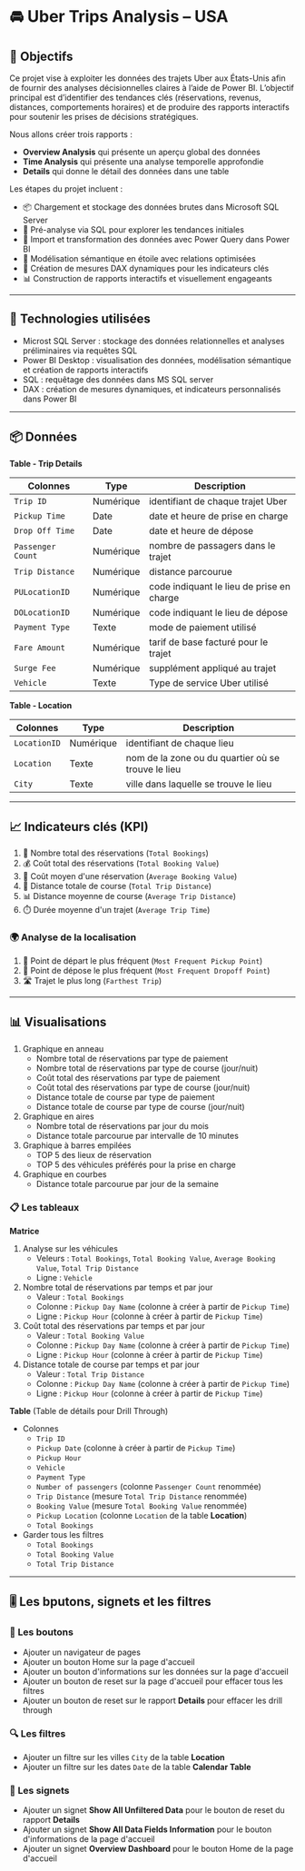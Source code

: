 # 🚘 Uber Trips Analysis – USA

## 🎯 Objectifs

Ce projet vise à exploiter les données des trajets Uber aux États-Unis afin de fournir des analyses décisionnelles claires à l’aide de Power BI. 
L’objectif principal est d’identifier des tendances clés (réservations, revenus, distances, comportements horaires) et de produire des rapports interactifs pour soutenir les prises de décisions stratégiques.

Nous allons créer trois rapports : 
* **Overview Analysis** qui présente un aperçu global des données
* **Time Analysis** qui présente una analyse temporelle approfondie 
* **Details** qui donne le détail des données dans une table

Les étapes du projet incluent : 

* 📦 Chargement et stockage des données brutes dans Microsoft SQL Server
* 🧾 Pré-analyse via SQL pour explorer les tendances initiales
* 🔄 Import et transformation des données avec Power Query dans Power BI
* 🧠 Modélisation sémantique en étoile avec relations optimisées
* 📐 Création de mesures DAX dynamiques pour les indicateurs clés
* 📊 Construction de rapports interactifs et visuellement engageants

---

## 🧰 Technologies utilisées

* Microst SQL Server : stockage des données relationnelles et analyses préliminaires via requêtes SQL
* Power BI Desktop : visualisation des données, modélisation sémantique et création de rapports interactifs
* SQL : requêtage des données dans MS SQL server
* DAX : création de mesures dynamiques, et indicateurs personnalisés dans Power BI

---

## 📦 Données 

**Table - Trip Details**

| Colonnes           | Type      | Description                               |
|--------------------|-----------|-------------------------------------------|
| `Trip ID`          | Numérique | identifiant de chaque trajet Uber         |
| `Pickup Time`      | Date      | date et heure de prise en charge          |
| `Drop Off Time `   | Date      | date et heure de dépose                   |
| `Passenger Count ` | Numérique | nombre de passagers dans le trajet        |
| `Trip Distance`    | Numérique | distance parcourue                        |
| `PULocationID`     | Numérique | code indiquant le lieu de prise en charge |
| `DOLocationID`     | Numérique | code indiquant le lieu de dépose          |
| `Payment Type`     | Texte     | mode de paiement utilisé                  |
| `Fare Amount`      | Numérique | tarif de base facturé pour le trajet      |
| `Surge Fee`        | Numérique | supplément appliqué au trajet             |
| `Vehicle`          | Texte     | Type de service Uber utilisé              |

**Table - Location**

| Colonnes     | Type      | Description                                        |
|--------------|-----------|----------------------------------------------------|
| `LocationID` | Numérique | identifiant de chaque lieu                         |
| `Location`   | Texte     | nom de la zone ou du quartier où se trouve le lieu |
| `City`       | Texte     | ville dans laquelle se trouve le lieu              |

---

## 📈 Indicateurs clés (KPI)

1. 🧾 Nombre total des réservations (`Total Bookings`)
2. 💰 Coût total des réservations (`Total Booking Value`)
3. 💸 Coût moyen d'une réservation (`Average Booking Value`)
4. 📏 Distance totale de course (`Total Trip Distance`)
5. 📊 Distance moyenne de course (`Average Trip Distance`)
6. ⏱️ Durée moyenne d'un trajet (`Average Trip Time`)

### 🌍 Analyse de la localisation

1. 📍 Point de départ le plus fréquent (`Most Frequent Pickup Point`)
2. 📌 Point de dépose le plus fréquent (`Most Frequent Dropoff Point`)
3. 🛣️ Trajet le plus long (`Farthest Trip`)

---

## 📊 Visualisations

1. Graphique en anneau
    * Nombre total de réservations par type de paiement
    * Nombre total de réservations par type de course (jour/nuit)
    * Coût total des réservations par type de paiement
    * Coût total des réservations par type de course (jour/nuit)
    * Distance totale de course par type de paiement
    * Distance totale de course par type de course (jour/nuit)
2. Graphique en aires
   * Nombre total de réservations par jour du mois
   * Distance totale parcourue par intervalle de 10 minutes
3. Graphique à barres empilées
   * TOP 5 des lieux de réservation
   * TOP 5 des véhicules préférés pour la prise en charge
4. Graphique en courbes
   * Distance totale parcourue par jour de la semaine

### 📋 Les tableaux 

**Matrice**

1. Analyse sur les véhicules
   * Veleurs : `Total Bookings`, `Total Booking Value`, `Average Booking Value`, `Total Trip Distance`
   * Ligne : `Vehicle`
2. Nombre total de réservations par temps et par jour
   * Valeur : `Total Bookings`
   * Colonne : `Pickup Day Name` (colonne à créer à partir de `Pickup Time`)
   * Ligne : `Pickup Hour` (colonne à créer à partir de `Pickup Time`)
3. Coût total des réservations par temps et par jour
   * Valeur : `Total Booking Value`
   * Colonne : `Pickup Day Name` (colonne à créer à partir de `Pickup Time`)
   * Ligne : `Pickup Hour` (colonne à créer à partir de `Pickup Time`)
4. Distance totale de course par temps et par jour
   * Valeur : `Total Trip Distance`
   * Colonne : `Pickup Day Name` (colonne à créer à partir de `Pickup Time`)
   * Ligne : `Pickup Hour` (colonne à créer à partir de `Pickup Time`)

**Table** (Table de détails pour Drill Through)

  * Colonnes
    * `Trip ID`
    * `Pickup Date` (colonne à créer à partir de `Pickup Time`)
    * `Pickup Hour`
    * `Vehicle`
    * `Payment Type`
    * `Number of passengers` (colonne `Passenger Count` renommée)
    * `Trip Distance` (mesure `Total Trip Distance` renommée)
    * `Booking Value` (mesure `Total Booking Value` renommée)
    * `Pickup Location` (colonne `Location` de la table **Location**)
    * `Total Bookings`
  * Garder tous les filtres
    * `Total Bookings`
    * `Total Booking Value`
    * `Total Trip Distance`

---

## 🎚️ Les bputons, signets et les filtres

### 🔘 Les boutons

* Ajouter un navigateur de pages
* Ajouter un bouton Home sur la page d'accueil
* Ajouter un bouton d'informations sur les données sur la page d'accueil 
* Ajouter un bouton de reset sur la page d'accueil pour effacer tous les filtres
* Ajouter un bouton de reset sur le rapport **Details** pour effacer les drill through

### 🔍 Les filtres

* Ajouter un filtre sur les villes  `City` de la table **Location**
* Ajouter un filtre sur les dates `Date` de la table **Calendar Table**

### 🔖 Les signets

* Ajouter un signet **Show All Unfiltered Data** pour le bouton de reset du rapport **Details**
* Ajouter un signet **Show All Data Fields Information** pour le bouton d'informations de la page d'accueil
* Ajouter un signet **Overview Dashboard** pour le bouton Home de la page d'accueil


